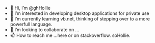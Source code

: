 - 👋 Hi, I’m @ghHollie
- 👀 I’m interested in developing desktop applications for private use
- 🌱 I’m currently learning vb.net, thinking of stepping over to a more powerfull language.
- 💞️ I’m looking to collaborate on ...
- 📫 How to reach me ...here or on stackoverflow. soHollie.

<!---
ghHollie/ghHollie is a ✨ special ✨ repository because its `README.md` (this file) appears on your GitHub profile.
You can click the Preview link to take a look at your changes.
--->
